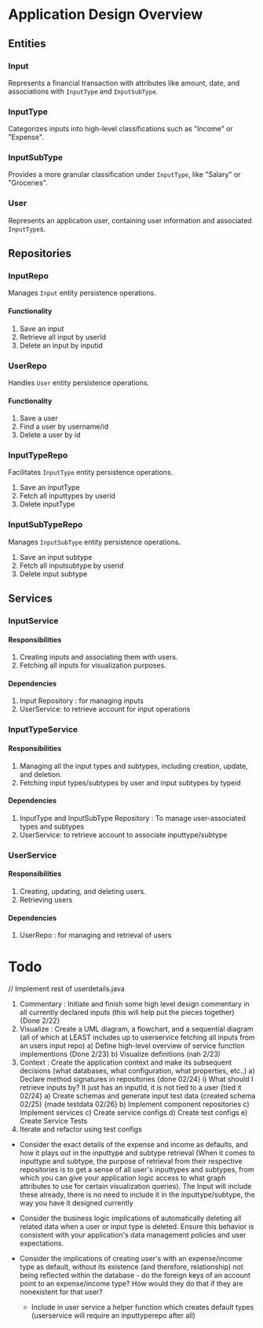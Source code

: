 # Application Design Overview

## Entities

### Input
Represents a financial transaction with attributes like amount, date, and associations with `InputType` and `InputSubType`.

### InputType
Categorizes inputs into high-level classifications such as "Income" or "Expense".

### InputSubType
Provides a more granular classification under `InputType`, like "Salary" or "Groceries".

### User
Represents an application user, containing user information and associated `InputType`s.

## Repositories

### InputRepo
Manages `Input` entity persistence operations.
#### Functionality
1) Save an input
2) Retrieve all input by userId
3) Delete an input by inputid

### UserRepo
Handles `User` entity persistence operations.
#### Functionality
1) Save a user 
2) Find a user by username/id
3) Delete a user by id  

### InputTypeRepo
Facilitates `InputType` entity persistence operations.
1) Save an inputType
2) Fetch all inputtypes by userid
3) Delete inputType

### InputSubTypeRepo
Manages `InputSubType` entity persistence operations.
1) Save an input subtype
2) Fetch all inputsubtype by userid
3) Delete input subtype

## Services

### InputService
#### Responsibilities
1) Creating inputs and associating them with users.
2) Fetching all inputs for visualization purposes.
#### Dependencies
1) Input Repository : for managing inputs
2) UserService: to retrieve account for input operations

### InputTypeService
#### Responsibilities
1) Managing all the input types and subtypes, including creation, update, and deletion.
2) Fetching input types/subtypes by user and input subtypes by typeid
#### Dependencies
1) InputType and InputSubType Repository : To manage user-associated types and subtypes
2) UserService: to retrieve account to associate inputtype/subtype


### UserService
#### Responsibilities
1) Creating, updating, and deleting users.
2) Retrieving users
#### Dependencies
1) UserRepo : for managing and retrieval of users










# Todo
// Implement rest of userdetails.java 
1) Commentary : Initiate and finish some high level design commentary in all currently declared inputs (this will help put the pieces together) {Done 2/22}
2) Visualize : Create a UML diagram, a flowchart, and a sequential diagram (all of which at LEAST includes up to userservice fetching all inputs from an users input repo)
  a) Define high-level overview of service function implementions {Done 2/23}
  b) Visualize definitions (nah 2/23)
2) Context : Create the application context and make its subsequent decisions (what databases, what configuration, what properties, etc..)
  a) Declare method signatures in repositories {done 02/24}
      i) What should I retrieve inputs by? It just has an inputId, it is not tied to a user {tied it 02/24}
  a) Create schemas and generate input test data {created schema 02/25} {made testdata 02/26}
  b) Implement component repositories
  c) Implement services
  c) Create service configs
  d) Create test configs
  e) Create Service Tests
  3) Iterate and refactor using test configs

* Consider the exact details of the expense and income as defaults, and how it plays out in the inputtype and subtype retrieval (When it comes to inputtype and subtype, the purpose of retrieval from their respective repositories is to get a sense of all user's inputtypes and subtypes, from which you can give your application logic access to what graph attributes to use for certain visualization queries). The Input will include these already, there is no need to include it in the inputtype/subtype, the way you have it designed currently

* Consider the business logic implications of automatically deleting all related data when a user or input type is deleted. Ensure this behavior is consistent with your application's data management policies and user expectations.
* Consider the implications of creating user's with an expense/income type as default, without its existence (and therefore, relationship) not being reflected within the database - do the foreign keys of an account point to an expense/income type? How would they do that if they are nonexistent for that user?
   + Include in user service a helper function which creates default types (userservice will require an inputtyperepo after all)